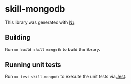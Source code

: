 # skill-mongodb

This library was generated with [Nx](https://nx.dev).

## Building

Run `nx build skill-mongodb` to build the library.

## Running unit tests

Run `nx test skill-mongodb` to execute the unit tests via [Jest](https://jestjs.io).
